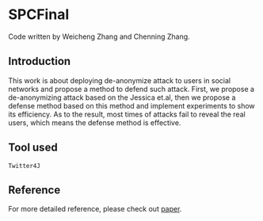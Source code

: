 # SPCFinal
Code written by Weicheng Zhang and Chenning Zhang.

## Introduction
This work is about deploying de-anonymize attack to users in social networks and propose a method to defend such attack. First, we propose a de-anonymizing attack based on the Jessica et.al, then we propose a defense method based on this method and implement experiments to show its efficiency. As to the result, most times of attacks fail to reveal the real users, which means the defense method is effective.

## Tool used
	Twitter4J

## Reference
For more detailed reference, please check out [paper](http://weichengzhang.co/github_source/De-anonymizing%20Attack%20and%20Defense%20to%20Social%20Networks.pdf).

